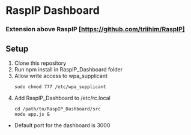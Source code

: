 # RaspIP Dashboard
### Extension above RaspIP [https://github.com/triihim/RaspIP]

## Setup
1. Clone this repository
2. Run npm install in RaspIP_Dashboard folder
3. Allow write access to wpa_supplicant 
    ```
    sudo chmod 777 /etc/wpa_supplicant
4. Add RaspIP_Dashboard to /etc/rc.local
    ```
    cd /path/to/RaspIP_Dashboard/src
    node app.js &

- Default port for the dashboard is 3000
